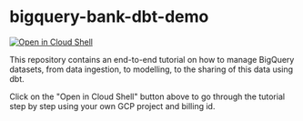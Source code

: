 # bigquery-bank-dbt-demo

[![Open in Cloud Shell](https://gstatic.com/cloudssh/images/open-btn.svg)](https://ssh.cloud.google.com/cloudshell/editor?cloudshell_git_repo=https%3A%2F%2Fgithub.com%2Fwilliamtsoi1%2Fbigquery-bank-dbt-demo&cloudshell_git_branch=main&cloudshell_workspace=.&cloudshell_tutorial=TUTORIAL.md)

This repository contains an end-to-end tutorial on how to manage BigQuery datasets, from data ingestion, to modelling, to the sharing of this data using dbt.

Click on the "Open in Cloud Shell" button above to go through the tutorial step by step using your own GCP project and billing id.